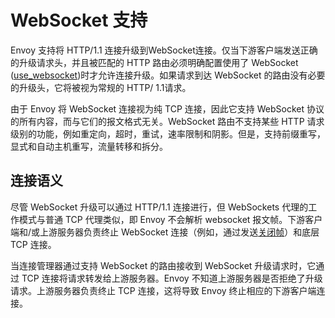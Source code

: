 # WebSocket 支持

Envoy 支持将 HTTP/1.1 连接升级到WebSocket连接。仅当下游客户端发送正确的升级请求头，并且被匹配的 HTTP 路由必须明确配置使用了 WebSocket ([use_websocket](../../api-v1/route_config/route.md#config-http-conn-man-route-table-route-use-websocket))时才允许连接升级。如果请求到达 WebSocket 的路由没有必要的升级头，它将被视为常规的 HTTP/ 1.1请求。

由于 Envoy 将 WebSocket 连接视为纯 TCP 连接，因此它支持 WebSocket 协议的所有内容，而与它们的报文格式无关。WebSocket 路由不支持某些 HTTP 请求级别的功能，例如重定向，超时，重试，速率限制和阴影。但是，支持前缀重写，显式和自动主机重写，流量转移和拆分。

## 连接语义

尽管 WebSocket 升级可以通过 HTTP/1.1 连接进行，但 WebSockets 代理的工作模式与普通 TCP 代理类似，即 Envoy 不会解析 websocket 报文帧。下游客户端和/或上游服务器负责终止 WebSocket 连接（例如，通过发送[关闭帧](https://tools.ietf.org/html/rfc6455#section-5.5.1)）和底层 TCP 连接。

当连接管理器通过支持 WebSocket 的路由接收到 WebSocket 升级请求时，它通过 TCP 连接将请求转发给上游服务器。Envoy 不知道上游服务器是否拒绝了升级请求。上游服务器负责终止 TCP 连接，这将导致 Envoy 终止相应的下游客户端连接。